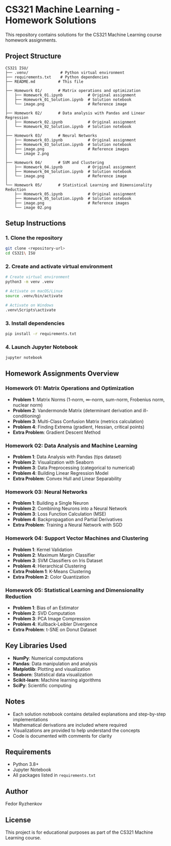 # CS321 Machine Learning - Homework Solutions

This repository contains solutions for the CS321 Machine Learning course homework assignments.

## Project Structure

```
CS321 ISU/
├── .venv/              # Python virtual environment
├── requirements.txt    # Python dependencies
├── README.md          # This file
│
├── Homework 01/       # Matrix operations and optimization
│   ├── Homework_01.ipynb           # Original assignment
│   ├── Homework_01_Solution.ipynb  # Solution notebook
│   └── image.png                   # Reference image
│
├── Homework 02/       # Data analysis with Pandas and Linear Regression
│   ├── Homework_02.ipynb           # Original assignment
│   └── Homework_02_Solution.ipynb  # Solution notebook
│
├── Homework 03/       # Neural Networks
│   ├── Homework_03.ipynb           # Original assignment
│   ├── Homework_03_Solution.ipynb  # Solution notebook
│   ├── image.png                   # Reference images
│   └── image 2.png
│
├── Homework 04/       # SVM and Clustering
│   ├── Homework_04.ipynb           # Original assignment
│   ├── Homework_04_Solution.ipynb  # Solution notebook
│   └── image.png                   # Reference image
│
└── Homework 05/       # Statistical Learning and Dimensionality Reduction
    ├── Homework_05.ipynb           # Original assignment
    ├── Homework_05_Solution.ipynb  # Solution notebook
    ├── image.png                   # Reference images
    └── image 02.png
```

## Setup Instructions

### 1. Clone the repository
```bash
git clone <repository-url>
cd CS321\ ISU
```

### 2. Create and activate virtual environment
```bash
# Create virtual environment
python3 -m venv .venv

# Activate on macOS/Linux
source .venv/bin/activate

# Activate on Windows
.venv\Scripts\activate
```

### 3. Install dependencies
```bash
pip install -r requirements.txt
```

### 4. Launch Jupyter Notebook
```bash
jupyter notebook
```

## Homework Assignments Overview

### Homework 01: Matrix Operations and Optimization
- **Problem 1**: Matrix Norms (1-norm, ∞-norm, sum-norm, Frobenius norm, nuclear norm)
- **Problem 2**: Vandermonde Matrix (determinant derivation and ill-conditioning)
- **Problem 3**: Multi-Class Confusion Matrix (metrics calculation)
- **Problem 4**: Finding Extrema (gradient, Hessian, critical points)
- **Extra Problem**: Gradient Descent Method

### Homework 02: Data Analysis and Machine Learning
- **Problem 1**: Data Analysis with Pandas (tips dataset)
- **Problem 2**: Visualization with Seaborn
- **Problem 3**: Data Preprocessing (categorical to numerical)
- **Problem 4**: Building Linear Regression Model
- **Extra Problem**: Convex Hull and Linear Separability

### Homework 03: Neural Networks
- **Problem 1**: Building a Single Neuron
- **Problem 2**: Combining Neurons into a Neural Network
- **Problem 3**: Loss Function Calculation (MSE)
- **Problem 4**: Backpropagation and Partial Derivatives
- **Extra Problem**: Training a Neural Network with SGD

### Homework 04: Support Vector Machines and Clustering
- **Problem 1**: Kernel Validation
- **Problem 2**: Maximum Margin Classifier
- **Problem 3**: SVM Classifiers on Iris Dataset
- **Problem 4**: Hierarchical Clustering
- **Extra Problem 1**: K-Means Clustering
- **Extra Problem 2**: Color Quantization

### Homework 05: Statistical Learning and Dimensionality Reduction
- **Problem 1**: Bias of an Estimator
- **Problem 2**: SVD Computation
- **Problem 3**: PCA Image Compression
- **Problem 4**: Kullback-Leibler Divergence
- **Extra Problem**: t-SNE on Donut Dataset

## Key Libraries Used

- **NumPy**: Numerical computations
- **Pandas**: Data manipulation and analysis
- **Matplotlib**: Plotting and visualization
- **Seaborn**: Statistical data visualization
- **Scikit-learn**: Machine learning algorithms
- **SciPy**: Scientific computing

## Notes

- Each solution notebook contains detailed explanations and step-by-step implementations
- Mathematical derivations are included where required
- Visualizations are provided to help understand the concepts
- Code is documented with comments for clarity

## Requirements

- Python 3.8+
- Jupyter Notebook
- All packages listed in `requirements.txt`

## Author

Fedor Ryzhenkov

## License

This project is for educational purposes as part of the CS321 Machine Learning course. 